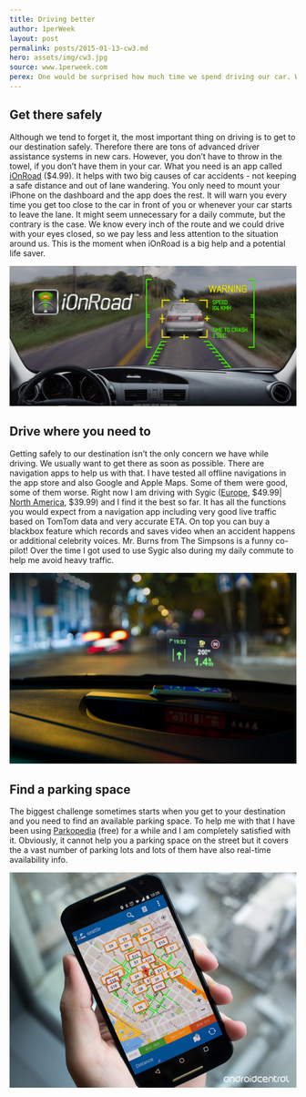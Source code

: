 ```yaml
---
title: Driving better
author: 1perWeek
layout: post
permalink: posts/2015-01-13-cw3.md
hero: assets/img/cw3.jpg
source: www.1perweek.com
perex: One would be surprised how much time we spend driving our car. What seems like a short one-hour daily commute means 10 days in a car per year and that’s some time.  
---
```


## Get there safely
Although we tend to forget it, the most important thing on driving is to get to our destination safely. Therefore there are tons of advanced driver assistance systems in new cars. However, you don’t have to throw in the towel, if you don’t have them in your car.
What you need is an app called [iOnRoad](http://geni.us/2hMA) ($4.99). It helps with two big causes of car accidents - not keeping a safe distance and out of lane wandering. You only need to mount your iPhone on the dashboard and the app does the rest. It will warn you every time you get too close to the car in front of you or whenever your car starts to leave the lane. It might seem unnecessary for a daily commute, but the contrary is the case. We know every inch of the route and we could drive with your eyes closed, so we pay less and less attention to the situation around us. This is the moment when iOnRoad is a big help and a potential life saver.

![](/assets/img/cw3-1.jpg)

## Drive where you need to
Getting safely to our destination isn’t the only concern we have while driving. We usually want to get there as soon as possible. There are navigation apps to help us with that. I have tested all offline navigations in the app store and also Google and Apple Maps. Some of them were good, some of them worse. Right now I am driving with Sygic ([Europe](http://geni.us/48zT), $49.99| [North America](http://geni.us/FEb), $39.99) and I find it the best so far. It has all the functions you would expect from a navigation app including very good live traffic based on TomTom data and very accurate ETA. On top you can buy a blackbox feature which records and saves video when an accident happens or additional celebrity voices. Mr. Burns from The Simpsons is a funny co-pilot! Over the time I got used to use Sygic also during my daily commute to help me avoid heavy traffic.

![](/assets/img/cw3-2.jpg)

## Find a parking space
The biggest challenge sometimes starts when you get to your destination and you need to find an available parking space. To help me with that I have been using [Parkopedia](http://geni.us/11ZO) (free) for a while and I am completely satisfied with it. Obviously, it cannot help you a parking space on the street but it covers the a vast number of parking lots and lots of them have also real-time availability info.

![](/assets/img/cw3-3.jpg)